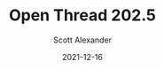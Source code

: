 ---
layout: podcast
title: "Open Thread 202.5"
author: Scott Alexander
description: https://astralcodexten.substack.com/p/open-thread-2025
date: 2021-12-16
length: 33893
duration: 8
guid: open-thread-2025
---